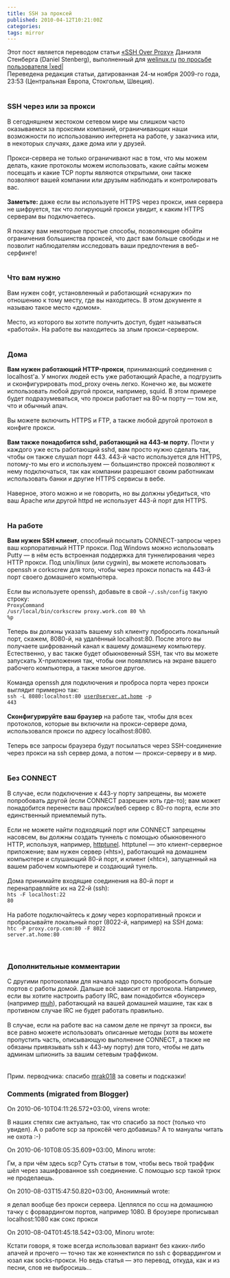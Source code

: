 ```yaml
---
title: SSH за проксей
published: 2010-04-12T10:21:00Z
categories: 
tags: mirror
---
```


Этот пост является переводом статьи <a href="http://daniel.haxx.se/docs/sshproxy.html">«SSH Over Proxy»</a> Даниэля Стенберга (Daniel Stenberg), выполненный для <a href="http://welinux.ru">welinux.ru</a> <a href="http://welinux.ru/post/2664/#cmnt48772">по просьбе пользователя |xed|</a><br />Переведена редакция статьи, датированная 24-м ноября 2009-го года, 23:53 (Центральная Европа, Стокгольм, Швеция).<br /><a name='more'></a><br /><h3>SSH через или за прокси</h3>В сегодняшнем жестоком сетевом мире мы слишком часто оказываемся за проксями компаний, ограничивающих наши возможности по использованию интернета на работе, у заказчика или, в некоторых случаях, даже дома или у друзей.<br /><br />Прокси-сервера не только ограничивают нас в том, что мы можем делать, какие протоколы можем использовать, какие сайты можем посещать и какие TCP порты являются открытыми, они также позволяют вашей компании или друзьям наблюдать и контролировать вас.<br /><br /><b>Заметьте:</b> даже если вы используете HTTPS через прокси, имя сервера не шифруется, так что логирующий прокси увидит, к каким HTTPS серверам вы подключаетесь.<br /><br />Я покажу вам некоторые простые способы, позволяющие обойти ограничения большинства проксей, что даст вам больше свободы и не позволит наблюдателям исследовать ваши предпочтения в веб-серфинге!<br /><br /><h3>Что вам нужно</h3>Вам нужен софт, установленный и работающий «снаружи» по отношению к тому месту, где вы находитесь. В этом документе я называю такое место «домом».<br /><br />Место, из которого вы хотите получить доступ, будет называться «работой». На работе вы находитесь за злым прокси-сервером.<br /><br /><h3>Дома</h3><b>Вам нужен работающий HTTP-прокси</b>, принимающий соединения с localhost'а. У многих людей есть уже работающий Apache, а подгрузить и сконфигурировать mod_proxy очень легко. Конечно же, вы можете использовать любой другой прокси, например, squid. В этом примере будет подразумеваться, что прокси работает на 80-м порту — том же, что и обычный апач.<br /><br />Вы можете включить HTTPS и FTP, а также любой другой протокол в конфиге прокси.<br /><br /><b>Вам также понадобится sshd, работающий на 443-м порту.</b> Почти у каждого уже есть работающий sshd, вам просто нужно сделать так, чтобы он также слушал порт 443. 443-й часто используется для HTTPS, потому-то мы его и используем — большинство проксей позволяют к нему подключаться, так как компании разрешают своим работникам использовать банки и другие HTTPS сервисы в вебе.<br /><br />Наверное, этого можно и не говорить, но вы должны убедиться, что ваш Apache или другой httpd не использует 443-й порт для HTTPS.<br /><br /><h3>На работе</h3><b>Вам нужен SSH клиент</b>, способный посылать CONNECT-запросы через ваш корпоративный HTTP прокси. Под Windows можно использовать Putty — в нём есть встроенная поддержка для туннелирования через HTTP прокси. Под unix/linux (или cygwin), вы можете использовать openssh и corkscrew для того, чтобы через прокси попасть на 443-й порт своего домашнего компьютера.<br /><br />Если вы используете openssh, добавьте в свой <code>~/.ssh/config</code> такую строку:<br /><div class="code"><code>ProxyCommand /usr/local/bin/corkscrew proxy.work.com 80 %h %p</code></div><br />Теперь вы должны указать вашему ssh клиенту пробросить локальный порт, скажем, 8080-й, на удалённый localhost:80. После этого вы получаете шифрованный канал к вашему домашнему компьютеру. Естественно, у вас также будет обыкновенный SSH, так что вы можете запускать X-приложения так, чтобы они появлялись на экране вашего рабочего компьютера, а также многое другое.<br /><br />Команда openssh для подключения и проброса порта через прокси выглядит примерно так:<br /><div class="code"><code>ssh -L 8080:localhost:80 user@server.at.home -p 443</code></div><br /><b>Сконфигурируйте ваш браузер</b> на работе так, чтобы для всех протоколов, которые вы включили на прокси-сервере дома, использовался прокси по адресу localhost:8080.<br /><br />Теперь все запросы браузера будут посылаться через SSH-соединение через прокси на ssh сервер дома, а потом — прокси-серверу и в мир.<br /><br /><h3>Без CONNECT</h3>В случае, если подключение к 443-у порту запрещены, вы можете попробовать другой (если CONNECT разрешен хоть где-то); вам может понадобится перенести ваш прокси/веб сервер с 80-го порта, если это единственный приемлемый путь.<br /><br />Если не можете найти подходящий порт или CONNECT запрещены насовсем, вы должны создать туннель с помощью обыкновенного HTTP, используя, например, <a href="http://www.nocrew.org/software/httptunnel.html">httptunel</a>. httptunel — это клиент-серверное приложение; вам нужен сервер («hts»), работающий на домашнем компьютере и слушающий 80-й порт, и клиент («htc»), запущенный на вашем рабочем компьютере и создающий тунель.<br /><br />Дома принимайте входящие соединения на 80-й порт и перенаправляйте их на 22-й (ssh):<br /><code>hts -F localhost:22 80</code><br /><br />На работе подключайтесь к дому через корпоративный прокси и пробрасывайте локальный порт (8022-й, например) на SSH дома:<br /><div class="code"><code>htc -P proxy.corp.com:80 -F 8022 server.at.home:80</code></div><br /><br /><h3>Дополнительные комментарии</h3>С другими протоколами для начала надо просто пробросить больше портов с работы домой. Дальше всё зависит от протокола. Например, если вы хотите настроить работу IRC, вам понадобится «боунсер» (например <a href="http://muh.sf.net/">muh</a>), работающий на вашей домашней машине, так как в противном случае IRC не будет работать правильно.<br /><br />В случае, если на работе вас на самом деле не прячут за прокси, вы все равно можете использовать описанные методы (хотя вы можете пропустить часть, описывающую выполнение CONNECT, а также не обязаны привязывать ssh к 443-му порту) для того, чтобы не дать админам шпионить за вашим сетевым траффиком.<br /><br /><br />Прим. перводчика: спасибо <a href="http://welinux.ru/user/mrak018/">mrak018</a> за советы и подсказки!

<h3 id='hakyll-convert-comments-title'>Comments (migrated from Blogger)</h3>
<div class='hakyll-convert-comment'>
<p class='hakyll-convert-comment-date'>On 2010-06-10T04:11:26.572+03:00, virens wrote:</p>
<p class='hakyll-convert-comment-body'>
В наших степях сие актуально, так что спасибо за пост (только что увидел). А о работе scp за проксёй чего добавишь? А то мануалы читать не охота :-)
</p>
</div>

<div class='hakyll-convert-comment'>
<p class='hakyll-convert-comment-date'>On 2010-06-10T08:05:35.609+03:00, Minoru wrote:</p>
<p class='hakyll-convert-comment-body'>
Гм, а при чём здесь scp? Суть статьи в том, чтобы весь твой траффик шёл через зашифрованное ssh соединение. С помощью scp такой трюк не проделаешь.
</p>
</div>

<div class='hakyll-convert-comment'>
<p class='hakyll-convert-comment-date'>On 2010-08-03T15:47:50.820+03:00, Анонимный wrote:</p>
<p class='hakyll-convert-comment-body'>
я делал вообще без прокси сервера. Цеплялся по ссш на домашнюю тачку с форвардингом портов, например 1080. В броузере прописывал localhost:1080 как сокс прокси
</p>
</div>

<div class='hakyll-convert-comment'>
<p class='hakyll-convert-comment-date'>On 2010-08-04T01:45:18.542+03:00, Minoru wrote:</p>
<p class='hakyll-convert-comment-body'>
Кстати говоря, я тоже всегда использовал вариант без каких-либо апачей и прочего — точно так же коннектился по ssh с форвардингом и юзал как socks-прокси. Но ведь статья — это перевод, откуда, как и из песни, слов не выбросишь…
</p>
</div>



